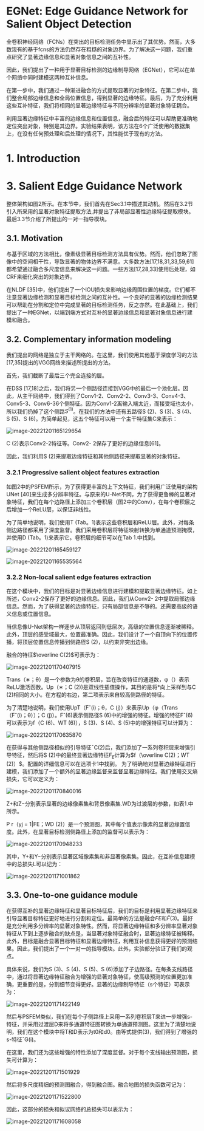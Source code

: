 # **EGNet: Edge Guidance Network for Salient Object Detection**

全卷积神经网络（FCNs）在突出的目标检测任务中显示出了其优势。然而，大多数现有的基于fcns的方法仍然存在粗糙的对象边界。为了解决这一问题，我们重点研究了显著边缘信息和显著对象信息之间的互补性。

因此，我们提出了一种用于显著目标检测的边缘制导网络（EGNet），它可以在单个网络中同时建模这两种互补信息。

在第一步中，我们通过一种渐进融合的方式提取显著的对象特征。在第二步中，我们整合局部边缘信息和全局位置信息，得到显著的边缘特征。最后，为了充分利用这些互补特征，我们将相同的显著边缘特征与不同分辨率的显著对象特征耦合。

利用显著边缘特征中丰富的边缘信息和位置信息，融合后的特征可以帮助更准确地定位突出对象，特别是其边界。实验结果表明，该方法在6个广泛使用的数据集上，在没有任何预处理和后处理的情况下，其性能优于现有的方法。

# **1. Introduction**



# **3. Salient Edge Guidance Network**

整体架构如图2所示。在本节中，我们首先在Sec3.1中描述其动机。然后在3.2节引入所采用的显著对象特征提取方法,并提出了非局部显著性边缘特征提取模块。最后3.3节介绍了所提出的一对一指导模块。

## **3.1. Motivation**

与基于区域的方法相比，像素级显著目标检测方法具有优势。然而，他们忽略了图像中的空间相干性，导致显著的物体边界不满意。大多数方法[17,18,31,33,59,61]都希望通过融合多尺度信息来解决这一问题。一些方法[17,28,33]使用后处理，如CRF来细化突出的对象边界。

在NLDF [35]中，他们提出了一个IOU损失来影响边缘周围位置的梯度。它们都不注意显著边缘检测和显著目标检测之间的互补性。一个良好的显著的边缘检测结果可以帮助在分割和定位中完成显著的目标检测任务，反之亦然。在此基础上，我们提出了一种EGNet，以端到端方式对互补的显著边缘信息和显著对象信息进行建模和融合。

## **3.2. Complementary information modeling**

我们提出的网络是独立于主干网络的。在这里，我们使用其他基于深度学习的方法[17,35]提出的VGG网络来描述所提出的方法。

首先，我们截断了最后三个完全连接的层。

在DSS [17,18]之后，我们将另一个侧路径连接到VGG中的最后一个池化层。因此，从主干网络中，我们得到了Conv1-2、Conv2-2、Conv3-3、Conv4-3、Conv5-3、Conv6-36个侧特征。因为Conv1-2离输入端太近，而接受域也太小，所以我们扔掉了这个侧路$S^{(1)}$。在我们的方法中还有五路径S (2)、S (3)、S (4)、S (5)、S (6)。为简单起见，这五个特征可以用一个主干特征集C来表示：

![image-20221201165129654](image/image-20221201165129654.png)

C (2)表示Conv2-2特征等。Conv2- 2保存了更好的边缘信息[61]。

因此，我们利用S (2)来提取边缘特征和其他侧路径来提取显著的对象特征。

### **3.2.1 Progressive salient object features extraction**

如图2中的PSFEM所示，为了获得更丰富的上下文特征，我们利用广泛使用的架构UNet [40]来生成多分辨率特征。与原来的U-Net不同，为了获得更鲁棒的显著对象特征，我们在每个边路径上添加三个卷积层（图2中的Conv），在每个卷积层之后增加一个ReLU层，以保证非线性。

为了简单地说明，我们使用T (Tab。1)表示这些卷积层和ReLU层。此外，对每条侧边路径都采用了深度监督。我们采用卷积层将特征映射转换为单通道预测掩模，并使用D (Tab。1)来表示它。卷积层的细节可以在Tab 1.中找到。

![image-20221201165459127](image/image-20221201165459127.png)

![image-20221201165535564](image/image-20221201165535564.png)

### **3.2.2 Non-local salient edge features extraction**

在这个模块中，我们的目标是对显著边缘信息进行建模和提取显著边缘特征。如上所述，Conv2-2保存了更好的边缘信息。因此，我们从Conv2- 2中提取局部边缘信息。然而，为了获得显著的边缘特征，只有局部信息是不够的。还需要高级的语义信息或位置信息。

当信息像U-Net架构一样逐步从顶层返回到低层次，高级的位置信息逐渐被稀释。此外，顶层的感受域最大，位置最准确。因此，我们设计了一个自顶向下的位置传播，将顶层位置信息传播到侧路径S (2)，以约束非突出边缘。

融合的特征$\overline C(2)$可表示为：

![image-20221201170407915](image/image-20221201170407915.png)

Trans（∗；θ）是一个参数为θ的卷积层，旨在改变特征的通道数，φ（）表示ReLU激活函数。Up（∗；C (2))是双线性插值操作，其目的是将*向上采样到与C (2)相同的大小。在方程的右边，第二项表示来自较高侧路径的特征。

为了清楚地说明，我们使用UpT（Fˆ(i)；θ，C (j)）来表示Up（φ（Trans（Fˆ(i)；θ））；C (j)）。Fˆ(6)表示侧路径S (6)中的增强的特征。增强的特征Fˆ(6)可以表示为f（C (6)、WT (6)），S (3)、S (4)、S (5)中的增强特征可以计算为：

![image-20221201170635870](image/image-20221201170635870.png)

在获得与其他侧路径相似的引导特征¯C(2)后，我们添加了一系列卷积层来增强引导特征，然后将S (2)中的最终显著边缘特征$F_E$计算为$f（\overline C(2)；WT (2)）$。配置的详细信息可以在选项卡1中找到。 为了明确地对显著边缘特征进行建模，我们添加了一个额外的显著边缘监督来监督显著边缘特征。我们使用交叉熵损失，它可以定义为：

![image-20221201170840016](image/image-20221201170840016.png)

Z+和Z−分别表示显著的边缘像素集和背景像素集.WD为过渡层的参数，如表1.中所示。 

P r（yj = 1|FE；WD (2)）是一个预测图，其中每个值表示像素的显著边缘置信度。此外，在显著目标检测侧路径上添加的监督可以表示为：

![image-20221201170948233](image/image-20221201170948233.png)

其中，Y+和Y−分别表示显著区域像素集和非显著像素集。因此，在互补信息建模中的总损失L可以记为：

![image-20221201171001862](image/image-20221201171001862.png)

## **3.3. One-to-one guidance module**

在获得互补的显著边缘特征和显著目标特征后，我们的目标是利用显著边缘特征来引导显著目标特征更好地进行分割和定位。最简单的方法是融合$FE$和$\hat F(3)$。最好是充分利用多分辨率的显著对象特性。然而，将显著边缘特征和多分辨率显著对象特征从下到上逐步融合的缺点是，当显著对象特征融合时，显著边缘特征被稀释。此外，目标是融合显著目标特征和显著边缘特征，利用互补信息获得更好的预测结果。因此，我们提出了一个一对一的指导模块。此外，实验部分验证了我们的观点。

具体来说，我们为S (3)、S (4)、S (5)、S (6)添加了子边路径。在每条支线路径中，通过将显著边缘特征融合为增强的显著对象特征，使高级预测的位置更加准确，更重要的是，分割细节变得更好。显著的边缘制导特征（s个特征）可表示为：

![image-20221201171422149](image/image-20221201171422149.png)

然后与PSFEM类似，我们在每个子侧路径上采用一系列卷积层T来进一步增强s-特征，并采用过渡层D来将多通道特征图转换为单通道预测图。这里为了清楚地说明，我们在这个模块中将T和D表示为t0和d0。由等式提供(3)，我们得到了增强的s-特征ˆG(i)。

在这里，我们还为这些增强的特性添加了深度监督。对于每个支线输出预测图，损失可计算为：

![image-20221201171501929](image/image-20221201171501929.png)

然后将多尺度精细的预测图融合，得到融合图。融合地图的损失函数可记为：

![image-20221201171522800](image/image-20221201171522800.png)

因此，这部分的损失和拟议网络的总损失可以表示为：

![image-20221201171608058](image/image-20221201171608058.png)